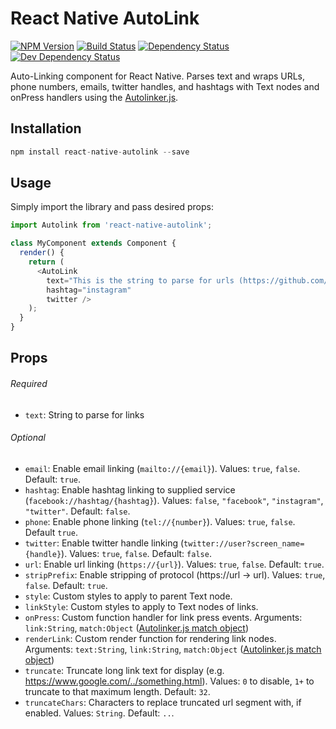 # React Native AutoLink
[![NPM Version][npm-image]][npm-url] [![Build Status][build-image]][build-url] [![Dependency Status][depstat-image]][depstat-url] [![Dev Dependency Status][devdepstat-image]][devdepstat-url]

Auto-Linking component for React Native. Parses text and wraps URLs, phone numbers, emails, twitter handles, and hashtags with Text nodes and onPress handlers using the [Autolinker.js](https://github.com/gregjacobs/Autolinker.js).

## Installation

```javascript
npm install react-native-autolink --save
```

## Usage

Simply import the library and pass desired props:

```javascript
import Autolink from 'react-native-autolink';

class MyComponent extends Component {
  render() {
    return (
      <AutoLink
        text="This is the string to parse for urls (https://github.com/joshswan/react-native-autolink), phone numbers (415-555-5555), emails (josh@sportifik.com), twitter handles (@twitter), and hashtags (#exciting)"
        hashtag="instagram"
        twitter />
    );
  }
}
```

## Props

###### Required
* `text`: String to parse for links

###### Optional
* `email`: Enable email linking (`mailto://{email}`). Values: `true`, `false`. Default: `true`.
* `hashtag`: Enable hashtag linking to supplied service (`facebook://hashtag/{hashtag}`). Values: `false`, `"facebook"`, `"instagram"`, `"twitter"`. Default: `false`.
* `phone`: Enable phone linking (`tel://{number}`). Values: `true`, `false`. Default `true`.
* `twitter`: Enable twitter handle linking (`twitter://user?screen_name={handle}`). Values: `true`, `false`. Default: `false`.
* `url`: Enable url linking (`https://{url}`). Values: `true`, `false`. Default: `true`.
* `stripPrefix`: Enable stripping of protocol (https://url -> url). Values: `true`, `false`. Default: `true`.
* `style`: Custom styles to apply to parent Text node.
* `linkStyle`: Custom styles to apply to Text nodes of links.
* `onPress`: Custom function handler for link press events. Arguments: `link:String`, `match:Object` ([Autolinker.js match object](http://gregjacobs.github.io/Autolinker.js/docs/#!/api/Autolinker.match.Match))
* `renderLink`: Custom render function for rendering link nodes. Arguments: `text:String`, `link:String`, `match:Object` ([Autolinker.js match object](http://gregjacobs.github.io/Autolinker.js/docs/#!/api/Autolinker.match.Match))
* `truncate`: Truncate long link text for display (e.g. https://www.google.com/../something.html). Values: `0` to disable, `1+` to truncate to that maximum length. Default: `32`.
* `truncateChars`: Characters to replace truncated url segment with, if enabled. Values: `String`. Default: `..`.

[build-url]: https://travis-ci.org/joshswan/react-native-autolink
[build-image]: https://travis-ci.org/joshswan/react-native-autolink.svg?branch=master
[depstat-url]: https://david-dm.org/joshswan/react-native-autolink
[depstat-image]: https://david-dm.org/joshswan/react-native-autolink.svg
[devdepstat-url]: https://david-dm.org/joshswan/react-native-autolink#info=devDependencies
[devdepstat-image]: https://david-dm.org/joshswan/react-native-autolink/dev-status.svg
[npm-url]: https://www.npmjs.com/package/react-native-autolink
[npm-image]: https://badge.fury.io/js/react-native-autolink.svg
